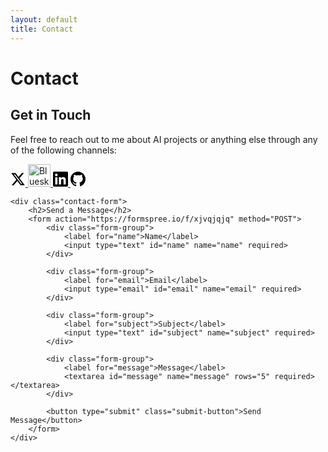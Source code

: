 ```yaml
---
layout: default
title: Contact
---
```


# Contact

<div class="contact-container">
    <div class="contact-info">
        <h2>Get in Touch</h2>
        <p>Feel free to reach out to me about AI projects or anything else through any of the following channels:</p>
        <div class="contact-methods">
            <div class="contact-method">
                <div class="social-links">
                    <a href="https://twitter.com/shacharmirkin" class="social-link" target="_blank">
                        <svg class="icon" viewBox="0 0 24 24" width="24" height="24">
                            <path d="M18.244 2.25h3.308l-7.227 8.26 8.502 11.24H16.17l-5.214-6.817L4.99 21.75H1.68l7.73-8.835L1.254 2.25H8.08l4.713 6.231zm-1.161 17.52h1.833L7.084 4.126H5.117z"/>
                        </svg>
                    </a>
                    <a href="https://bsky.app/profile/shacharmirkin.bsky.social" class="social-link" target="_blank">
                        <img src="https://upload.wikimedia.org/wikipedia/commons/archive/7/7a/20240211144737%21Bluesky_Logo.svg" alt="Bluesky" width="36" height="36">
                    </a>
                    <a href="https://www.linkedin.com/public-profile/in/shacharmirkin" class="social-link" target="_blank">
                        <svg class="icon" viewBox="0 0 24 24" width="24" height="24">
                            <path d="M20.447 20.452h-3.554v-5.569c0-1.328-.027-3.037-1.852-3.037-1.853 0-2.136 1.445-2.136 2.939v5.667H9.351V9h3.414v1.561h.046c.477-.9 1.637-1.85 3.37-1.85 3.601 0 4.267 2.37 4.267 5.455v6.286zM5.337 7.433c-1.144 0-2.063-.926-2.063-2.065 0-1.138.92-2.063 2.063-2.063 1.14 0 2.064.925 2.064 2.063 0 1.139-.925 2.065-2.064 2.065zm1.782 13.019H3.555V9h3.564v11.452zM22.225 0H1.771C.792 0 0 .774 0 1.729v20.542C0 23.227.792 24 1.771 24h20.451C23.2 24 24 23.227 24 22.271V1.729C24 .774 23.2 0 22.222 0h.003z"/>
                        </svg>
                    </a>
                    <a href="https://github.com/shacharmirkin" class="social-link" target="_blank">
                        <svg class="icon" viewBox="0 0 24 24" width="24" height="24">
                            <path d="M12 0c-6.626 0-12 5.373-12 12 0 5.302 3.438 9.8 8.207 11.387.599.111.793-.261.793-.577v-2.234c-3.338.726-4.033-1.416-4.033-1.416-.546-1.387-1.333-1.756-1.333-1.756-1.089-.745.083-.729.083-.729 1.205.084 1.839 1.237 1.839 1.237 1.07 1.834 2.807 1.304 3.492.997.107-.775.418-1.305.762-1.604-2.665-.305-5.467-1.334-5.467-5.931 0-1.311.469-2.381 1.236-3.221-.124-.303-.535-1.524.117-3.176 0 0 1.008-.322 3.301 1.23.957-.266 1.983-.399 3.003-.404 1.02.005 2.047.138 3.006.404 2.291-1.552 3.297-1.23 3.297-1.23.653 1.653.242 2.874.118 3.176.77.84 1.235 1.911 1.235 3.221 0 4.609-2.807 5.624-5.479 5.921.43.372.823 1.102.823 2.222v3.293c0 .319.192.694.801.576 4.765-1.589 8.199-6.086 8.199-11.386 0-6.627-5.373-12-12-12z"/>
                        </svg>
                    </a>
                </div>
            </div>
        </div>
    </div>

    <div class="contact-form">
        <h2>Send a Message</h2>
        <form action="https://formspree.io/f/xjvqjqjq" method="POST">
            <div class="form-group">
                <label for="name">Name</label>
                <input type="text" id="name" name="name" required>
            </div>

            <div class="form-group">
                <label for="email">Email</label>
                <input type="email" id="email" name="email" required>
            </div>

            <div class="form-group">
                <label for="subject">Subject</label>
                <input type="text" id="subject" name="subject" required>
            </div>

            <div class="form-group">
                <label for="message">Message</label>
                <textarea id="message" name="message" rows="5" required></textarea>
            </div>

            <button type="submit" class="submit-button">Send Message</button>
        </form>
    </div>

</div>
